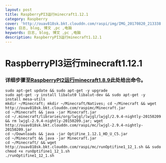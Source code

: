 ```yaml
---
layout: post
title: RaspberryPI3运行minecraft1.12.1
category: Raspberry
cover: 'http://ouav818sk.bkt.clouddn.com/raspi/img/IMG_20170820_213338.jpg'
tags: 日志, blog, 博文 ,pc ,电脑
keywords: 日志, blog, 博文 ,pc ,电脑
description: RaspberryPI3运行minecraft1.12.1
---
```


# RaspberryPI3运行minecraft1.12.1
### 详细步骤至[RaspberryPI2运行minecraft1.8.9](http://www.gloomyghost.com/2017/08/20/mconraspi2/)此处给出命令。

```
sudo apt-get update && sudo apt-get -y upgrade
sudo apt-get -y install libalut0 libalut-dev && sudo apt-get -y install mesa-utils
mkdir ~/Minecraft; mkdir ~/Minecraft/Natives; cd ~/Minecraft && wget http://ouav818sk.bkt.clouddn.com/raspimc/Minecraft.jar
cd ~/Minecraft && java -jar Minecraft.jar
cd ~/.minecraft/libraries/org/lwjgl/lwjgl/lwjgl/2.9.4-nightly-20150209 && rm lwjgl-2.9.4-nightly-20150209.jar; wget http://ouav818sk.bkt.clouddn.com/raspi/mc/lwjgl-2.9.4-nightly-20150209.jar
cd ~/Downloads && java -jar OptiFine_1.12.1_HD_U_C5.jar
cd ~/Minecraft && java -jar Minecraft.jar
cd ~/Minecraft/ && wget http://ouav818sk.bkt.clouddn.com/raspi/mc/runOptifine1_12_1.sh && sudo chmod +x runOptifine1_12_1.sh
./runOptifine1_12_1.sh
```